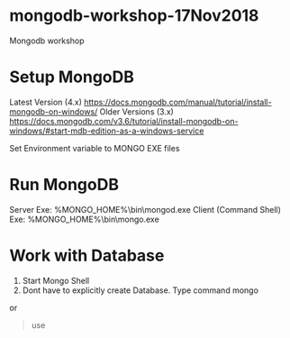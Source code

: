# mongodb-workshop-17Nov2018
Mongodb workshop

# Setup MongoDB
Latest Version (4.x) https://docs.mongodb.com/manual/tutorial/install-mongodb-on-windows/
Older Versions (3.x) https://docs.mongodb.com/v3.6/tutorial/install-mongodb-on-windows/#start-mdb-edition-as-a-windows-service

Set Environment variable to MONGO EXE files

# Run MongoDB
Server Exe: %MONGO_HOME%\bin\mongod.exe
Client (Command Shell) Exe: %MONGO_HOME%\bin\mongo.exe

# Work with Database
1. Start Mongo Shell
2. Dont have to explicitly create Database. Type command
mongo <database name>
  
  or 
  > use <database name>
  
